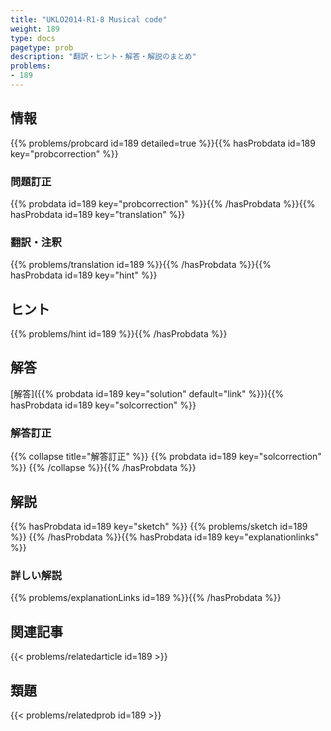 ```yaml
---
title: "UKLO2014-R1-8 Musical code"
weight: 189
type: docs
pagetype: prob
description: "翻訳・ヒント・解答・解説のまとめ"
problems: 
- 189
---
```


## 情報

{{% problems/probcard id=189 detailed=true %}}{{% hasProbdata id=189 key="probcorrection" %}}

### 問題訂正

{{% probdata id=189 key="probcorrection" %}}{{% /hasProbdata %}}{{% hasProbdata id=189 key="translation" %}}

### 翻訳・注釈

{{% problems/translation id=189 %}}{{% /hasProbdata %}}{{% hasProbdata id=189 key="hint" %}}

## ヒント

{{% problems/hint id=189 %}}{{% /hasProbdata %}}

## 解答

[解答]({{% probdata id=189 key="solution" default="link" %}}){{% hasProbdata id=189 key="solcorrection" %}}

### 解答訂正

{{% collapse title="解答訂正" %}}
{{% probdata id=189 key="solcorrection" %}}
{{% /collapse %}}{{% /hasProbdata %}}

## 解説

{{% hasProbdata id=189 key="sketch" %}}
{{% problems/sketch id=189 %}}
{{% /hasProbdata %}}{{% hasProbdata id=189 key="explanationlinks" %}}

### 詳しい解説

{{% problems/explanationLinks id=189 %}}{{% /hasProbdata %}}

## 関連記事

{{< problems/relatedarticle id=189 >}}

## 類題

{{< problems/relatedprob id=189 >}}
